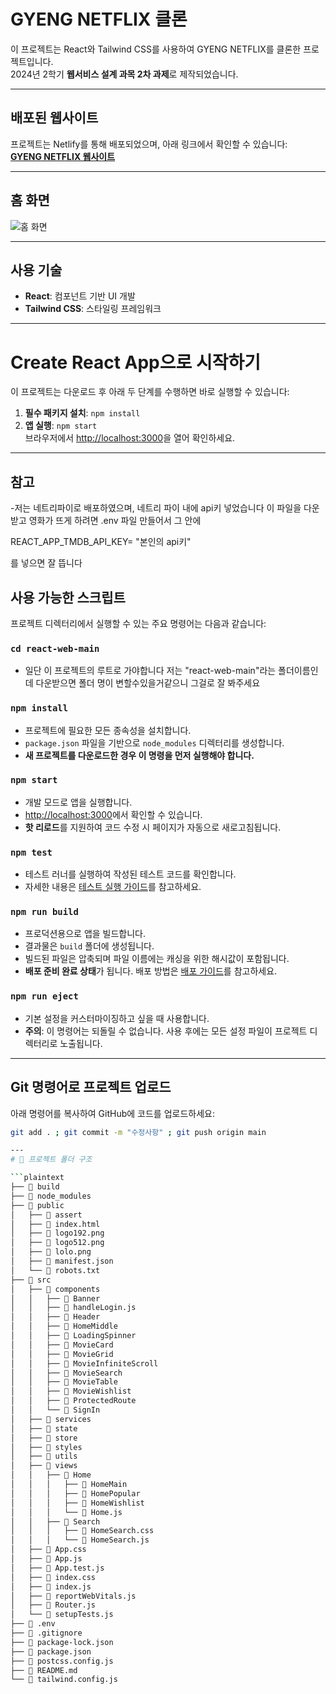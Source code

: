 # GYENG NETFLIX 클론

이 프로젝트는 React와 Tailwind CSS를 사용하여 GYENG NETFLIX를 클론한 프로젝트입니다.  
2024년 2학기 **웹서비스 설계 과목 2차 과제**로 제작되었습니다.

---

## 배포된 웹사이트

프로젝트는 Netlify를 통해 배포되었으며, 아래 링크에서 확인할 수 있습니다:  
**[GYENG NETFLIX 웹사이트](https://gyeong123.netlify.app)**

---

## 홈 화면

![홈 화면](./public/assert/ReadmeImg.png)

---

## 사용 기술
- **React**: 컴포넌트 기반 UI 개발
- **Tailwind CSS**: 스타일링 프레임워크

---

# Create React App으로 시작하기

이 프로젝트는 다운로드 후 아래 두 단계를 수행하면 바로 실행할 수 있습니다:
1. **필수 패키지 설치**: `npm install`
2. **앱 실행**: `npm start`  
   브라우저에서 [http://localhost:3000](http://localhost:3000)을 열어 확인하세요.

---
## 참고

-저는 네트리파이로 배포하였으며, 네트리 파이 내에 api키 넣었습니다 이 파일을 다운받고 영화가 뜨게 하려면 .env 파일 만들어서 그 안에 

REACT_APP_TMDB_API_KEY=   "본인의 api키"

를 넣으면 잘 뜹니다

## 사용 가능한 스크립트

프로젝트 디렉터리에서 실행할 수 있는 주요 명령어는 다음과 같습니다:

### `cd react-web-main`
- 일단 이 프로젝트의 루트로 가야합니다 저는 "react-web-main"라는 폴더이름인데 다운받으면 폴더 명이 변할수있을거같으니 그걸로 잘 봐주세요

### `npm install`
- 프로젝트에 필요한 모든 종속성을 설치합니다.
- `package.json` 파일을 기반으로 `node_modules` 디렉터리를 생성합니다.
- **새 프로젝트를 다운로드한 경우 이 명령을 먼저 실행해야 합니다.**

### `npm start`
- 개발 모드로 앱을 실행합니다.
- [http://localhost:3000](http://localhost:3000)에서 확인할 수 있습니다.
- **핫 리로드**를 지원하여 코드 수정 시 페이지가 자동으로 새로고침됩니다.

### `npm test`
- 테스트 러너를 실행하여 작성된 테스트 코드를 확인합니다.
- 자세한 내용은 [테스트 실행 가이드](https://facebook.github.io/create-react-app/docs/running-tests)를 참고하세요.

### `npm run build`
- 프로덕션용으로 앱을 빌드합니다.
- 결과물은 `build` 폴더에 생성됩니다.
- 빌드된 파일은 압축되며 파일 이름에는 캐싱을 위한 해시값이 포함됩니다.
- **배포 준비 완료 상태**가 됩니다. 배포 방법은 [배포 가이드](https://facebook.github.io/create-react-app/docs/deployment)를 참고하세요.

### `npm run eject`
- 기본 설정을 커스터마이징하고 싶을 때 사용합니다.
- **주의**: 이 명령어는 되돌릴 수 없습니다. 사용 후에는 모든 설정 파일이 프로젝트 디렉터리로 노출됩니다.

---

## Git 명령어로 프로젝트 업로드

아래 명령어를 복사하여 GitHub에 코드를 업로드하세요:
```bash
git add . ; git commit -m "수정사항" ; git push origin main

---
# 📂 프로젝트 폴더 구조

```plaintext
├── 📂 build
├── 📂 node_modules
├── 📂 public
│   ├── 📂 assert
│   ├── 📄 index.html
│   ├── 📄 logo192.png
│   ├── 📄 logo512.png
│   ├── 📄 lolo.png
│   ├── 📄 manifest.json
│   └── 📄 robots.txt
├── 📂 src
│   ├── 📂 components
│   │   ├── 📂 Banner
│   │   ├── 📄 handleLogin.js
│   │   ├── 📂 Header
│   │   ├── 📂 HomeMiddle
│   │   ├── 📂 LoadingSpinner
│   │   ├── 📂 MovieCard
│   │   ├── 📂 MovieGrid
│   │   ├── 📂 MovieInfiniteScroll
│   │   ├── 📂 MovieSearch
│   │   ├── 📂 MovieTable
│   │   ├── 📂 MovieWishlist
│   │   ├── 📂 ProtectedRoute
│   │   └── 📂 SignIn
│   ├── 📂 services
│   ├── 📂 state
│   ├── 📂 store
│   ├── 📂 styles
│   ├── 📂 utils
│   ├── 📂 views
│   │   ├── 📂 Home
│   │   │   ├── 📂 HomeMain
│   │   │   ├── 📂 HomePopular
│   │   │   ├── 📂 HomeWishlist
│   │   │   └── 📄 Home.js
│   │   ├── 📂 Search
│   │   │   ├── 📄 HomeSearch.css
│   │   │   └── 📄 HomeSearch.js
│   ├── 📄 App.css
│   ├── 📄 App.js
│   ├── 📄 App.test.js
│   ├── 📄 index.css
│   ├── 📄 index.js
│   ├── 📄 reportWebVitals.js
│   ├── 📄 Router.js
│   └── 📄 setupTests.js
├── 📄 .env
├── 📄 .gitignore
├── 📄 package-lock.json
├── 📄 package.json
├── 📄 postcss.config.js
├── 📄 README.md
└── 📄 tailwind.config.js
